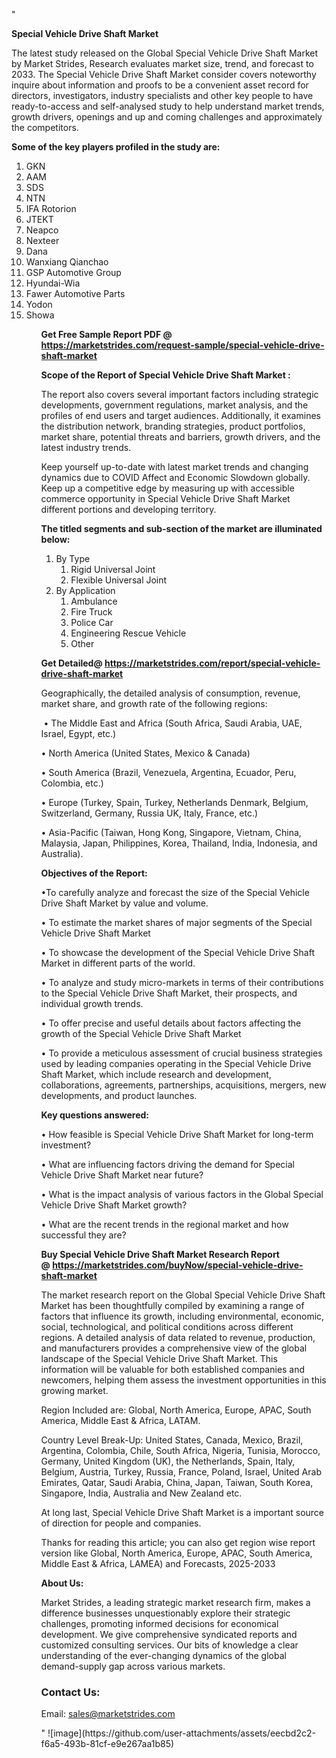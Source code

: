 "<p><strong>Special Vehicle Drive Shaft Market</strong></p>
<p>The latest study released on the Global Special Vehicle Drive Shaft Market by Market Strides, Research evaluates market size, trend, and forecast to 2033. The Special Vehicle Drive Shaft Market consider covers noteworthy inquire about information and proofs to be a convenient asset record for directors, investigators, industry specialists and other key people to have ready-to-access and self-analysed study to help understand market trends, growth drivers, openings and up and coming challenges and approximately the competitors.</p>
<p><strong> Some of the key players profiled in the study are: </strong></p>
<p><ol><li>
GKN</li><li>AAM</li><li>SDS</li><li>NTN</li><li>IFA Rotorion</li><li>JTEKT</li><li>Neapco</li><li>Nexteer</li><li>Dana</li><li>Wanxiang Qianchao</li><li>GSP Automotive Group</li><li>Hyundai-Wia</li><li>Fawer Automotive Parts</li><li>Yodon</li><li>Showa


</li><ol></p>
<p><strong>Get Free Sample Report PDF @ <a href=https://marketstrides.com/request-sample/special-vehicle-drive-shaft-market>https://marketstrides.com/request-sample/special-vehicle-drive-shaft-market</a></strong></p>
<p><strong> Scope of the Report of Special Vehicle Drive Shaft Market : </strong></p>
<p>The report also covers several important factors including strategic developments, government regulations, market analysis, and the profiles of end users and target audiences. Additionally, it examines the distribution network, branding strategies, product portfolios, market share, potential threats and barriers, growth drivers, and the latest industry trends.</p>
<p>Keep yourself up-to-date with latest market trends and changing dynamics due to COVID Affect and Economic Slowdown globally. Keep up a competitive edge by measuring up with accessible commerce opportunity in Special Vehicle Drive Shaft Market different portions and developing territory.</p>
<p><strong> The titled segments and sub-section of the market are illuminated below: </strong></p>
<p><ol><li>By Type<ol><li>Rigid Universal Joint</li><li>Flexible Universal Joint</li></ol></li><li>By Application<ol><li>Ambulance</li><li>Fire Truck</li><li>Police Car</li><li>Engineering Rescue Vehicle</li><li>Other</li></ol></li></ol></p>
<p><strong>Get Detailed@ <a href=https://marketstrides.com/report/special-vehicle-drive-shaft-market>https://marketstrides.com/report/special-vehicle-drive-shaft-market</a></strong></p>
<p>Geographically, the detailed analysis of consumption, revenue, market share, and growth rate of the following regions:</p>
<p>&nbsp;&bull; The Middle East and Africa (South Africa, Saudi Arabia, UAE, Israel, Egypt, etc.)</p>
<p>&bull; North America (United States, Mexico &amp; Canada)</p>
<p>&bull; South America (Brazil, Venezuela, Argentina, Ecuador, Peru, Colombia, etc.)</p>
<p>&bull; Europe (Turkey, Spain, Turkey, Netherlands Denmark, Belgium, Switzerland, Germany, Russia UK, Italy, France, etc.)</p>
<p>&bull; Asia-Pacific (Taiwan, Hong Kong, Singapore, Vietnam, China, Malaysia, Japan, Philippines, Korea, Thailand, India, Indonesia, and Australia).</p>
<p><strong>Objectives of the Report: </strong></p>
<p>&bull;To carefully analyze and forecast the size of the Special Vehicle Drive Shaft Market by value and volume.</p>
<p>&bull; To estimate the market shares of major segments of the Special Vehicle Drive Shaft Market</p>
<p>&bull; To showcase the development of the Special Vehicle Drive Shaft Market in different parts of the world.</p>
<p>&bull; To analyze and study micro-markets in terms of their contributions to the Special Vehicle Drive Shaft Market, their prospects, and individual growth trends.</p>
<p>&bull; To offer precise and useful details about factors affecting the growth of the Special Vehicle Drive Shaft Market</p>
<p>&bull; To provide a meticulous assessment of crucial business strategies used by leading companies operating in the Special Vehicle Drive Shaft Market, which include research and development, collaborations, agreements, partnerships, acquisitions, mergers, new developments, and product launches.</p>
<p><strong>Key questions answered: </strong></p>
<p>&bull; How feasible is Special Vehicle Drive Shaft Market for long-term investment?</p>
<p>&bull; What are influencing factors driving the demand for Special Vehicle Drive Shaft Market near future?</p>
<p>&bull; What is the impact analysis of various factors in the Global Special Vehicle Drive Shaft Market growth?</p>
<p>&bull; What are the recent trends in the regional market and how successful they are?</p>
<p><strong>Buy Special Vehicle Drive Shaft Market Research Report @&nbsp;<a href=https://marketstrides.com/buyNow/special-vehicle-drive-shaft-market>https://marketstrides.com/buyNow/special-vehicle-drive-shaft-market</a></strong></p>
<p>The market research report on the Global Special Vehicle Drive Shaft Market has been thoughtfully compiled by examining a range of factors that influence its growth, including environmental, economic, social, technological, and political conditions across different regions. A detailed analysis of data related to revenue, production, and manufacturers provides a comprehensive view of the global landscape of the Special Vehicle Drive Shaft Market. This information will be valuable for both established companies and newcomers, helping them assess the investment opportunities in this growing market.</p>
<p>Region Included are: Global, North America, Europe, APAC, South America, Middle East &amp; Africa, LATAM.</p>
<p>Country Level Break-Up: United States, Canada, Mexico, Brazil, Argentina, Colombia, Chile, South Africa, Nigeria, Tunisia, Morocco, Germany, United Kingdom (UK), the Netherlands, Spain, Italy, Belgium, Austria, Turkey, Russia, France, Poland, Israel, United Arab Emirates, Qatar, Saudi Arabia, China, Japan, Taiwan, South Korea, Singapore, India, Australia and New Zealand etc.</p>
<p>At long last, Special Vehicle Drive Shaft Market is a important source of direction for people and companies.</p>
<p>Thanks for reading this article; you can also get region wise report version like Global, North America, Europe, APAC, South America, Middle East &amp; Africa, LAMEA) and Forecasts, 2025-2033</p>
<p><strong>About Us: </strong></p>
<p>Market Strides, a leading strategic market research firm, makes a difference businesses unquestionably explore their strategic challenges, promoting informed decisions for economical development. We give comprehensive syndicated reports and customized consulting services. Our bits of knowledge a clear understanding of the ever-changing dynamics of the global demand-supply gap across various markets.</p>
<h3>Contact Us:</h3>
<p>Email: <a href=mailto:sales@marketstrides.com>sales@marketstrides.com</a></p>"
![image](https://github.com/user-attachments/assets/eecbd2c2-f6a5-493b-81cf-e9e267aa1b85)
